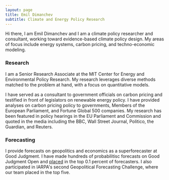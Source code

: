 ```yaml
---
layout: page
title: Emil Dimanchev
subtitle: Climate and Energy Policy Research
---
```


Hi there, I am Emil Dimanchev and I am a climate policy researcher and consultant, working toward evidence-based climate policy design. My areas of focus include energy systems, carbon pricing, and techno-economic modeling.

### Research
I am a Senior Research Associate at the MIT Center for Energy and Environmental Policy Research. My research leverages diverse methods matched to the problem at hand, with a focus on quantitative models. 

I have served as a consultant to government officials on carbon pricing and testified in front of legislators on renewable energy policy. I have provided analyses on carbon pricing policy to governments, Members of the European Parliament, and Fortune Global 500 companies. My research has been featured in policy hearings in the EU Parliament and Commission and quoted in the media including the BBC, Wall Street Journal, Politico, the Guardian, and Reuters.

### Forecasting
I provide forecasts on geopolitics and economics as a superforecaster at Good Judgment. I have made hundreds of probabilitisc forecasts on Good Judgment Open and [placed](https://www.gjopen.com/memberships/57797/scores) in the top 0.1 percent of forecasters. I also participated in IARPA's second Geopolitical Forecasting Challenge, where our team placed in the top five.
